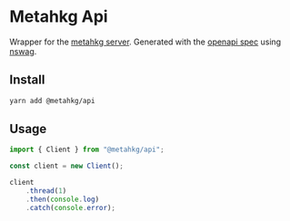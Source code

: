 # Metahkg Api

Wrapper for the [metahkg server](https://gitlab.com/metahkg/metahkg-server).
Generated with the [openapi spec](https://gitlab.com/metahkg/metahkg-server/-/blob/master/openapi.yaml) using [nswag](https://github.com/RicoSuter/NSwag).

## Install

```bash
yarn add @metahkg/api
```

## Usage

```typescript
import { Client } from "@metahkg/api";

const client = new Client();

client
    .thread(1)
    .then(console.log)
    .catch(console.error);
```
